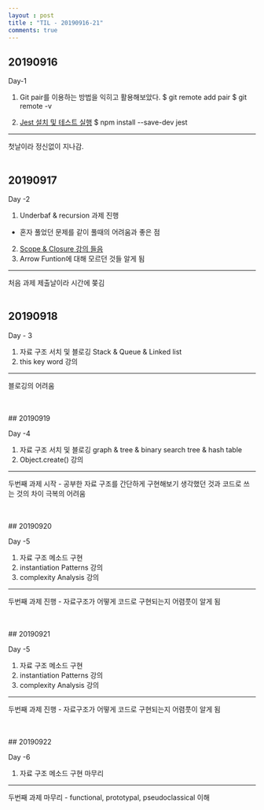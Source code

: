 ```yaml
---
layout : post
title : "TIL - 20190916-21"
comments: true
---
```

## 20190916

Day-1

1. Git pair를 이용하는 방법을 익히고 활용해보았다.
 $ git remote add pair <repr Url of pair fork>
 $ git remote -v

2. [Jest 설치 및 테스트 실행](https://jestjs.io/docs/en/getting-started)
$ npm install --save-dev jest

---
첫날이라 정신없이 지나감.
<br/>
<br/>

## 20190917 

Day -2

1. Underbaf & recursion 과제 진행
- 혼자 풀었던 문제를 같이 풀때의 어려움과 좋은 점

2. [Scope & Closure 강의 들음](https://poiemaweb.com/es6-block-scope)
3. Arrow Funtion에 대해 모르던 것들 알게 됨


---
처음 과제 제출날이라 시간에 쫒김
<br/>
<br/>

## 20190918

Day - 3

1. 자료 구조 서치 및 블로깅 Stack & Queue & Linked list
2. this key word 강의


---
블로깅의 어려움

<br/>
<br/>
## 20190919

Day -4
1. 자료 구조 서치 및 블로깅 graph & tree & binary search tree & hash table
2. Object.create() 강의

---
두번째 과제 시작 - 공부한 자료 구조를 간단하게 구현해보기 생각했던 것과 코드로 쓰는 것의 차이 극복의 어려움


<br/>
<br/>
## 20190920

Day -5
1. 자료 구조 메소드 구현 
2. instantiation Patterns 강의
3. complexity Analysis 강의


---
두번째 과제 진행 - 자료구조가 어떻게 코드로 구현되는지 어렴풋이 알게 됨


<br/>
<br/>
## 20190921

Day -5
1. 자료 구조 메소드 구현 
2. instantiation Patterns 강의
3. complexity Analysis 강의


---
두번째 과제 진행 - 자료구조가 어떻게 코드로 구현되는지 어렴풋이 알게 됨


<br/>
<br/>
## 20190922

Day -6
1. 자료 구조 메소드 구현 마무리


---
두번째 과제 마무리 - functional, prototypal, pseudoclassical 이해 